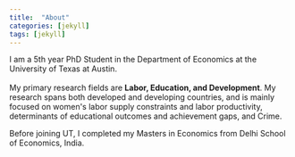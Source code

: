 ```yaml
---
title:  "About"
categories: [jekyll]
tags: [jekyll]
---
```

I am a 5th year PhD Student in the Department of Economics at the University of Texas at Austin. <br/> <br/>
My primary research fields are <b>Labor, Education, and Development</b>.  My research spans both developed and developing countries, and is mainly focused on women's labor supply constraints and labor productivity, determinants of educational outcomes and achievement gaps, and Crime.

Before joining UT, I completed my Masters in Economics from Delhi School of Economics, India. 
